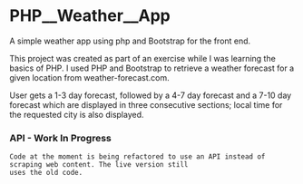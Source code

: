 # PHP__Weather__App

A simple weather app using php and Bootstrap for the front end.

This project was created as part of an exercise while I was learning the basics of PHP. 
I used PHP and Bootstrap to retrieve a weather forecast for a given location from weather-forecast.com. 

User gets a 1-3 day forecast, followed by a 4-7 day forecast and a 7-10 day forecast
which are displayed in three consecutive sections; local time for the requested city is also displayed.

### API - Work In Progress

```
Code at the moment is being refactored to use an API instead of scraping web content. The live version still 
uses the old code.
```

